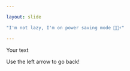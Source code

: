 ```yaml
---

layout: slide

"I'm not lazy, I'm on power saving mode 🔋💪⚡"

---
```


Your text

Use the left arrow to go back!
